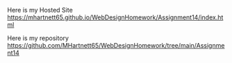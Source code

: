 Here is my Hosted Site
https://mhartnett65.github.io/WebDesignHomework/Assignment14/index.html

Here is my repository 
https://github.com/MHartnett65/WebDesignHomework/tree/main/Assignment14
